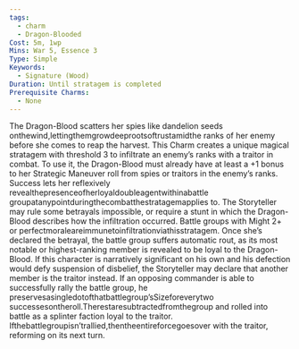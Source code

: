 ```yaml
---
tags:
  - charm
  - Dragon-Blooded
Cost: 5m, 1wp
Mins: War 5, Essence 3
Type: Simple
Keywords:
  - Signature (Wood)
Duration: Until stratagem is completed
Prerequisite Charms:
  - None
---
```

The Dragon-Blood scatters her spies like dandelion seeds onthewind,lettingthemgrowdeeprootsoftrustamidthe ranks of her enemy before she comes to reap the harvest. This Charm creates a unique magical stratagem with threshold 3 to infiltrate an enemy’s ranks with a traitor in combat. To use it, the Dragon-Blood must already have at least a +1 bonus to her Strategic Maneuver roll from spies or traitors in the enemy’s ranks. Success lets her reflexively revealthepresenceofherloyaldoubleagentwithinabattle groupatanypointduringthecombatthestratagemapplies to. The Storyteller may rule some betrayals impossible, or require a stunt in which the Dragon-Blood describes how the infiltration occurred. Battle groups with Might 2+ or perfectmoraleareimmunetoinfiltrationviathisstratagem. Once she’s declared the betrayal, the battle group suffers automatic rout, as its most notable or highest-ranking member is revealed to be loyal to the Dragon-Blood. If this character is narratively significant on his own and his defection would defy suspension of disbelief, the Storyteller may declare that another member is the traitor instead. If an opposing commander is able to successfully rally the battle group, he preservesasingledotofthatbattlegroup’sSizeforeverytwo successesontheroll.Therestaresubtractedfromthegroup and rolled into battle as a splinter faction loyal to the traitor. Ifthebattlegroupisn’trallied,thentheentireforcegoesover with the traitor, reforming on its next turn.